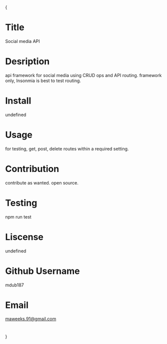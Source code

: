 {
  # Title
  Social media API
  # Desription
  api framework for social media using CRUD ops and API routing. framework only, Insonmia is best to test routing.
  # Install
  undefined
  # Usage
  for testing, get, post, delete routes within a required setting. 
  # Contribution
  contribute as wanted. open source. 
  # Testing
  npm run test
  # Liscense
  undefined
  # Github Username
  mdub187
  # Email
  maweeks.91@gmail.com
  #
  }